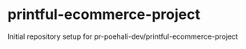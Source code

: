 # printful-ecommerce-project

Initial repository setup for pr-poehali-dev/printful-ecommerce-project